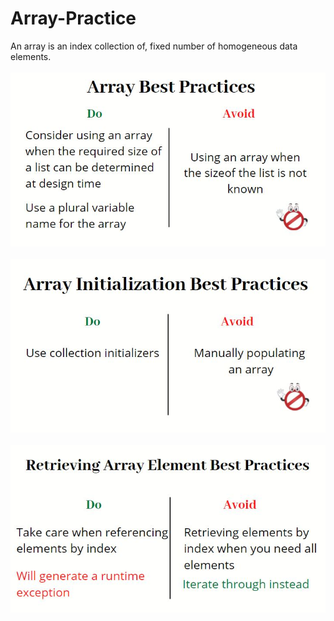 # Array-Practice
An array is an index collection of, fixed number of homogeneous data elements.
</br>
</br>
<img src="https://github.com/Upeshitha/Array-Practice/blob/main/Raw%20Data/Array%20Best%20Practices.JPG" alt="Array Best Practices">
</br>
</br>
<img src="https://github.com/Upeshitha/Array-Practice/blob/main/Raw%20Data/Initialization.JPG" alt="Array Initialization">
</br>
</br>
<img src="https://github.com/Upeshitha/Array-Practice/blob/main/Raw%20Data/Retrieving.JPG" alt="Array Retrieving">
